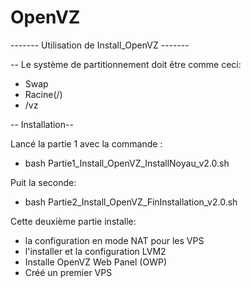 # OpenVZ

------- Utilisation de Install_OpenVZ -------

-- Le système de partitionnement doit être comme ceci:
- Swap
- Racine(/)
- /vz

-- Installation--

Lancé la partie 1 avec la commande :
- bash Partie1_Install_OpenVZ_InstallNoyau_v2.0.sh

Puit la seconde:
- bash Partie2_Install_OpenVZ_FinInstallation_v2.0.sh

Cette deuxième partie installe: 
- la configuration en mode NAT pour les VPS
- l'installer et la configuration LVM2
- Installe OpenVZ Web Panel (OWP)
- Créé un premier VPS
